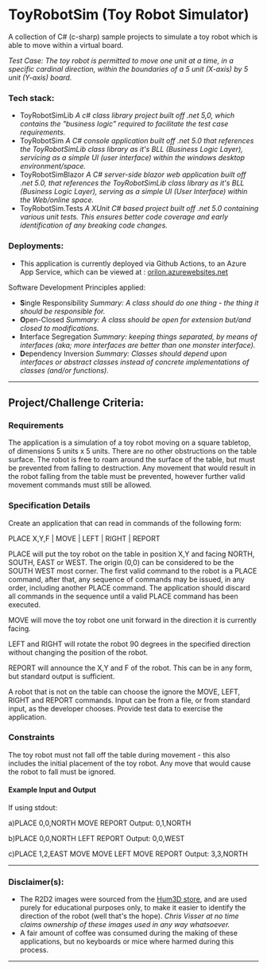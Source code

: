# ToyRobotSim (Toy Robot Simulator)
A collection of C# (c-sharp) sample projects to simulate a toy robot which is able to move within a virtual board.

_Test Case: The toy robot is permitted to move one unit at a time, in a specific cardinal direction, within the boundaries of a 5 unit (X-axis) by 5 unit (Y-axis) board._

### Tech stack:

- ToyRobotSimLib
  _A c# class library project built off .net 5,0, which contains the "business logic" required to facilitate the test case requirements._
- ToyRobotSim
  _A C# console application built off .net 5.0 that references the ToyRobotSimLib class library as it's BLL (Business Logic Layer), servicing as a simple UI (user interface) within the windows desktop environment/space._
- ToyRobotSimBlazor
  _A C# server-side blazor web application built off .net 5.0, that references the ToyRobotSimLib class library as it's BLL (Business Logic Layer), serving as a simple UI (User Interface) within the Web/online space._
- ToyRobotSim.Tests
  _A XUnit C# based project built off .net 5.0 containing various unit tests. This ensures better code coverage and early identification of any breaking code changes._

### Deployments:

- This application is currently deployed via Github Actions, to an Azure App Service, which can be viewed at : [orilon.azurewebsites.net](https://orilon.azurewebsites.net)

Software Development Principles applied:

- **S**ingle Responsibility
  _Summary: A class should do one thing - the thing it should be responsible for._
- **O**pen-Closed
  _Summary: A class should be open for extension but/and closed to modifications._
- **I**nterface Segregation
  _Summary: keeping things separated, by means of interfaces (aka; more interfaces are better than one monster interface)._
- **D**ependency Inversion
  _Summary: Classes should depend upon interfaces or abstract classes instead of concrete implementations of classes (and/or functions)._

-----

## Project/Challenge Criteria:

### Requirements

The application is a simulation of a toy robot moving on a square tabletop, of dimensions 5 units x 5 units.
There are no other obstructions on the table surface.
The robot is free to roam around the surface of the table, but must be prevented from falling to destruction.
Any movement that would result in the robot falling from the table must be prevented, however further valid movement commands must still be allowed.

### Specification Details

Create an application that can read in commands of the following form:

PLACE X,Y,F | MOVE | LEFT | RIGHT | REPORT

PLACE will put the toy robot on the table in position X,Y and facing NORTH, SOUTH, EAST or WEST.
The origin (0,0) can be considered to be the SOUTH WEST most corner.
The first valid command to the robot is a PLACE command, after that, any sequence of commands may be issued, in any order, including another PLACE command.
The application should discard all commands in the sequence until a valid PLACE command has been executed.

MOVE will move the toy robot one unit forward in the direction it is currently facing.

LEFT and RIGHT will rotate the robot 90 degrees in the specified direction without changing the position of the robot.

REPORT will announce the X,Y and F of the robot. This can be in any form, but standard output is sufficient.

A robot that is not on the table can choose the ignore the MOVE, LEFT, RIGHT and REPORT commands.
Input can be from a file, or from standard input, as the developer chooses.
Provide test data to exercise the application.

### Constraints

The toy robot must not fall off the table during movement - this also includes the initial placement of the toy robot.
Any move that would cause the robot to fall must be ignored.

#### Example Input and Output

If using stdout:

a)PLACE 0,0,NORTH
MOVE
REPORT
Output: 0,1,NORTH 

b)PLACE 0,0,NORTH
LEFT
REPORT
Output: 0,0,WEST 

c)PLACE 1,2,EAST
MOVE
MOVE
LEFT
MOVE
REPORT
Output: 3,3,NORTH

-----

### Disclaimer(s):

- The R2D2 images were sourced from the [Hum3D store](https://hum3d.com/360-view/?id=185036), and are used purely for educational purposes only, to make it easier to identify the direction of the robot (well that's the hope). _Chris Visser at no time claims ownership of these images used in any way whatsoever._
- A fair amount of coffee was consumed during the making of these applications, but no keyboards or mice where harmed during this process.

-----

